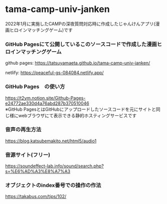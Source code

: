 # tama-camp-univ-janken
2022年1月に実施したCAMPの深夜質問対応時に作成したじゃんけんアプリ(漫画ヒロインマッチングゲーム)です

### GitHub Pagesにて公開しているこのソースコードで作成した漫画ヒロインマッチングゲーム
github pages: https://tatsuyamaeta.github.io/tama-camp-univ-janken/

netlify: https://peaceful-gs-084084.netlify.app/

### GitHub Pages　の使い方
https://t2ym.notion.site/Github-Pages-e24772ae330d4a76abd287b370510046 <br>
※GitHub PagesとはGitHubにアップロードしたソースコードを元にサイトと同じ様にwebブラウザにて表示できる静的ホスティングサービスです

### 音声の再生方法
https://blog.katsubemakito.net/html5/audio1

### 音源サイト(フリー)
https://soundeffect-lab.info/sound/search.php?s=%E6%AD%A3%E8%A7%A3

### オブジェクトのindex番号での操作の作法
https://takabus.com/tips/102/
